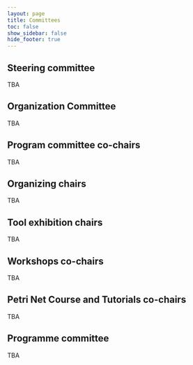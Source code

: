 ```yaml
---
layout: page
title: Committees
toc: false
show_sidebar: false
hide_footer: true
---
```


## Steering committee
TBA

## Organization Committee
TBA

## Program committee co-chairs
TBA

## Organizing chairs
TBA

## Tool exhibition chairs
TBA

## Workshops co-chairs
TBA

## Petri Net Course and Tutorials co-chairs
TBA

## Programme committee
TBA


